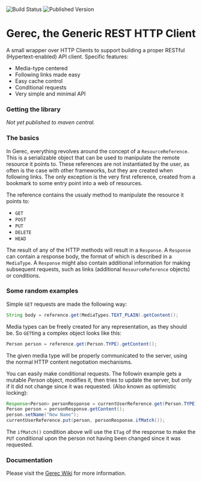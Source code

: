 ![Build Status](https://img.shields.io/travis/vanillasource/jaywire.svg)
![Published Version](https://img.shields.io/maven-central/v/com.vanillasource.gerec/gerec-parent.svg)

Gerec, the Generic REST HTTP Client
===================================

A small wrapper over HTTP Clients to support building a proper RESTful
(Hypertext-enabled) API client. Specific features:

* Media-type centered
* Following links made easy
* Easy cache control
* Conditional requests
* Very simple and minimal API

### Getting the library

_Not yet published to maven central._

### The basics

In Gerec, everything revolves around the concept of a `ResourceReference`. This is
a serializable object that can be used to manipulate the remote resource it points to.
These references are not instantiated by the user, as often is the case with other
frameworks, but they are created when following links. The only exception is the very
first reference, created from a bookmark to some entry point into a web of resources.

The reference contains the usualy method to manipulate the resource it points to:
* `GET`
* `POST`
* `PUT`
* `DELETE`
* `HEAD`

The result of any of the HTTP methods will result in a `Response`. A `Response` can contain
a response body, the format of which is described in a `MediaType`. A `Response` might also
contain additional information for making subsequent requests, such as links (additional
`ResourceReference` objects) or conditions.

### Some random examples

Simple `GET` requests are made the following way:

```java
String body = reference.get(MediaTypes.TEXT_PLAIN).getContent();
```

Media types can be freely created for any representation, as they should be. So `GET`ting
a complex object looks like this:

```java
Person person = reference.get(Person.TYPE).getContent();
```

The given media type will be properly communicated to the server, using the normal HTTP
content negotiation mechanisms.

You can easily make conditional requests. The followin example gets a mutable _Person_ object, modifies it,
then tries to update the server, but only if it did not change since it was requested. (Also
known as optimistic locking):

```java
Response<Person> personResponse = currentUserReference.get(Person.TYPE);
Person person = personResponse.getContent();
person.setName("New Name");
currentUserReference.put(person, personResponse.ifMatch());
```

The `ifMatch()` condition above will use the `ETag` of the response to make the `PUT` conditional
upon the person not having been changed since it was requested.

### Documentation

Please visit the [Gerec Wiki](https://github.com/vanillasource/gerec/wiki) for more information.

